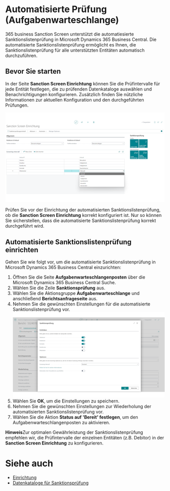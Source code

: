 # Automatisierte Prüfung (Aufgabenwarteschlange)

365 business Sanction Screen unterstützt die automatiesierte Sanktionslistenprüfung in Microsoft Dynamics 365 Business Central. Die automatisierte Sanktionslistenprüfung ermöglicht es Ihnen, die Sanktionslistenprüfung für alle unterstützten Entitäten automatisch durchzuführen.

## Bevor Sie starten

In der Seite **Sanction Screen Einrichtung** können Sie die Prüfintervalle für jede Entität festlegen, die zu prüfenden Datenkataloge auswählen und Benachrichtigungen konfigurieren. Zusätzlich finden Sie nützliche Informationen zur aktuellen Konfiguration und den durchgeführten Prüfungen.

![365 business Sanction Screen - Einrichtung](/assets/images/365-business-sanction-screen/sanctionscreen.setup.de-DE.png)

Prüfen Sie vor der Einrichtung der automatisierten Sanktionslistenprüfung, ob die **Sanction Screen Einrichtung** korrekt konfiguriert ist. Nur so können Sie sicherstellen, dass die automatisierte Sanktionslistenprüfung korrekt durchgeführt wird.

## Automatisierte Sanktionslistenprüfung einrichten

Gehen Sie wie folgt vor, um die automatisierte Sanktionslistenprüfung in Microsoft Dynamics 365 Business Central einzurichten:

1. Öffnen Sie die Seite **Aufgabenwarteschlangenposten** über die Microsoft Dynamics 365 Business Central Suche.
2. Wählen Sie die Zeile **Sanktionsprüfung** aus.
3. Wählen Sie die Aktionsgruppe **Aufgabenwarteschlange** und anschließend **Berichtsanfrageseite** aus.
4. Nehmen Sie die gewünschten Einstellungen für die automatisierte Sanktionslistenprüfung vor.<br>
   ![365 business Sanction Screen - Automatisierte Sanktionslistenprüfung](/assets/images/365-business-sanction-screen/sanctionscreen.screening-job.de-DE.png)
5. Wählen Sie **OK**, um die Einstellungen zu speichern.
6. Nehmen Sie die gewünschten Einstellungen zur Wiederholung der automatisierten Sanktionslistenprüfung vor.
7. Wählen Sie die Aktion **Status auf 'Bereit' festlegen**, um den Aufgabenwarteschlangenposten zu aktivieren.

<div class="alert alert-info">
    <i class="fa-duotone fa-solid fa-circle-info fa-xl"></i>
    <strong>Hinweis</strong>Zur optimalen Gewährleistung der Sanktionslistenprüfung empfehlen wir, die Prüfintervalle der einzelnen Entitäten (z.B. Debitor) in der <strong>Sanction Screen Einrichtung</strong> zu konfigurieren.
</div>

# Siehe auch

- [Einrichtung](setup.md)
- [Datenkataloge für Sanktionsprüfung](data-sources.md)